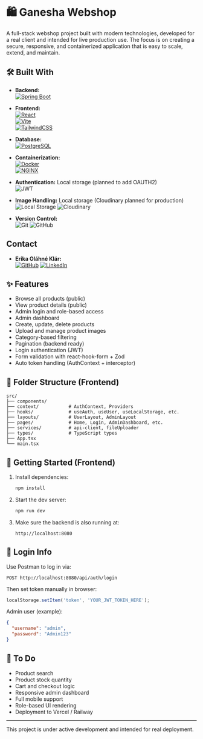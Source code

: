 # 🛍️ Ganesha Webshop

A full-stack webshop project built with modern technologies, developed for a real client and intended for live production use. The focus is on creating a secure, responsive, and containerized application that is easy to scale, extend, and maintain.

## 🛠️ Built With

- **Backend:**  
  [![Spring Boot](https://img.shields.io/badge/Spring%20Boot-6DB33F?style=for-the-badge&logo=spring&logoColor=white)](https://spring.io/projects/spring-boot)

- **Frontend:**  
  [![React](https://img.shields.io/badge/React-20232A?style=for-the-badge&logo=react&logoColor=61DAFB)](https://reactjs.org/)  
  [![Vite](https://img.shields.io/badge/Vite-646CFF?style=for-the-badge&logo=vite&logoColor=white)](https://vitejs.dev/)  
  [![TailwindCSS](https://img.shields.io/badge/TailwindCSS-06B6D4?style=for-the-badge&logo=tailwindcss&logoColor=white)](https://tailwindcss.com/)

- **Database:**  
  [![PostgreSQL](https://img.shields.io/badge/PostgreSQL-4169E1?style=for-the-badge&logo=postgresql&logoColor=white)](https://www.postgresql.org/)

- **Containerization:**  
  [![Docker](https://img.shields.io/badge/Docker-2496ED?style=for-the-badge&logo=docker&logoColor=white)](https://www.docker.com/)  
  [![NGINX](https://img.shields.io/badge/NGINX-009639?style=for-the-badge&logo=nginx&logoColor=white)](https://www.nginx.com/)

- **Authentication:** Local storage (planned to add OAUTH2)  
  ![JWT](https://img.shields.io/badge/Auth-JWT-orange?style=for-the-badge&logo=jsonwebtokens)

- **Image Handling:** Local storage (Cloudinary planned for production)  
  ![Local Storage](https://img.shields.io/badge/Image%20Handling-Local%20Storage-blue?style=for-the-badge)
![Cloudinary](https://img.shields.io/badge/Cloudinary-Planned-lightgrey?style=for-the-badge&logo=cloudinary)

- **Version Control:**  
  ![Git](https://img.shields.io/badge/Version%20Control-Git-orange?style=for-the-badge&logo=git)
![GitHub](https://img.shields.io/badge/Repo-GitHub-black?style=for-the-badge&logo=github)

## Contact

- **Erika Oláhné Klár:**  
  [![GitHub](https://img.shields.io/badge/GitHub-%2312100E.svg?style=for-the-badge&logo=github&logoColor=white)](https://github.com/o-k-e)  [![LinkedIn](https://img.shields.io/badge/LinkedIn-%230077B5.svg?style=for-the-badge&logo=linkedin&logoColor=white)](https://www.linkedin.com/in/erika-olahne-klar/)


## ✨ Features

- Browse all products (public)
- View product details (public)
- Admin login and role-based access
- Admin dashboard
- Create, update, delete products
- Upload and manage product images
- Category-based filtering
- Pagination (backend ready)
- Login authentication (JWT)
- Form validation with react-hook-form + Zod
- Auto token handling (AuthContext + interceptor)

## 📂 Folder Structure (Frontend)

```
src/
├── components/
├── context/           # AuthContext, Providers
├── hooks/             # useAuth, useUser, useLocalStorage, etc.
├── layouts/           # UserLayout, AdminLayout
├── pages/             # Home, Login, AdminDashboard, etc.
├── services/          # api-client, fileUploader
├── types/             # TypeScript types
├── App.tsx
└── main.tsx
```

## 🚀 Getting Started (Frontend)

1. Install dependencies:
   ```bash
   npm install
   ```

2. Start the dev server:
   ```bash
   npm run dev
   ```

3. Make sure the backend is also running at:
   ```
   http://localhost:8080
   ```

## 🔐 Login Info

Use Postman to log in via:
```
POST http://localhost:8080/api/auth/login
```

Then set token manually in browser:
```js
localStorage.setItem('token', 'YOUR_JWT_TOKEN_HERE');
```

Admin user (example):
```json
{
  "username": "admin",
  "password": "Admin123"
}
```

## 🧪 To Do

- Product search
- Product stock quantity
- Cart and checkout logic
- Responsive admin dashboard
- Full mobile support
- Role-based UI rendering
- Deployment to Vercel / Railway

---

This project is under active development and intended for real deployment.
